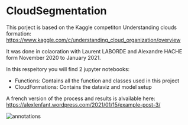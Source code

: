 # CloudSegmentation

This porject is based on the Kaggle competiton Understanding clouds formation: https://www.kaggle.com/c/understanding_cloud_organization/overview

It was done in colaoration with Laurent LABORDE and Alexandre HACHE form November 2020 to January 2021. 

In this respeitory you will find 2 jupyter notebooks:
  - Functions: Contains all the function and classes used in this project
  - CloudFormations: Contains the dataviz and model setup

A french version of the process and results is alvailable here:  https://alexlenfant.wordpress.com/2021/01/15/example-post-3/

![annotations](annotations.png)


